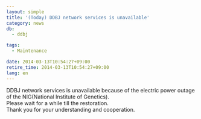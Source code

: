 ```yaml
---
layout: simple
title: '(Today) DDBJ network services is unavailable'
category: news
db:
  - ddbj

tags:
  - Maintenance

date: 2014-03-13T10:54:27+09:00
retire_time: 2014-03-13T10:54:27+09:00
lang: en
---
```


<p>DDBJ network services is unavailable because of the electric power outage of the NIG(National Institute of Genetics).<br>Please wait for a while till the restoration.<br>Thank you for your understanding and cooperation.</p>
